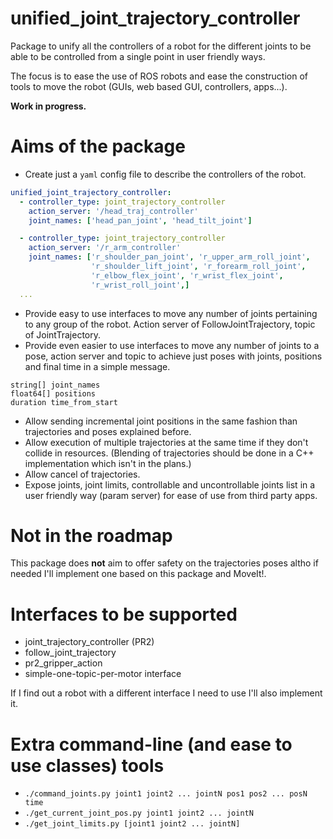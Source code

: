 # unified_joint_trajectory_controller
Package to unify all the controllers of a robot for the different joints
to be able to be controlled from a single point in user friendly ways.

The focus is to ease the use of ROS robots and ease the construction of
tools to move the robot (GUIs, web based GUI, controllers, apps...).

**Work in progress.**

# Aims of the package

* Create just a `yaml` config file to describe the controllers of the robot.
```yaml
unified_joint_trajectory_controller:
  - controller_type: joint_trajectory_controller
    action_server: '/head_traj_controller'
    joint_names: ['head_pan_joint', 'head_tilt_joint']

  - controller_type: joint_trajectory_controller
    action_server: '/r_arm_controller'
    joint_names: ['r_shoulder_pan_joint', 'r_upper_arm_roll_joint',
                  'r_shoulder_lift_joint', 'r_forearm_roll_joint',
                  'r_elbow_flex_joint', 'r_wrist_flex_joint',
                  'r_wrist_roll_joint',]
  ...
```
* Provide easy to use interfaces to move any number of joints pertaining to any group
of the robot. Action server of FollowJointTrajectory, topic of JointTrajectory. 
* Provide even easier to use interfaces to move any number of joints to a pose, action server and topic to achieve just poses with joints, positions and final time in a simple message.
```
string[] joint_names
float64[] positions
duration time_from_start
```
* Allow sending incremental joint positions in the same fashion than trajectories and poses explained before.
* Allow execution of multiple trajectories at the same time if they don't collide
in resources. (Blending of trajectories should be done in a C++ implementation which isn't 
in the plans.)
* Allow cancel of trajectories.
* Expose joints, joint limits, controllable and uncontrollable joints list in a user friendly way (param server) for ease of use from third party apps.

# Not in the roadmap
This package does **not** aim to offer safety on the trajectories poses altho 
if needed I'll implement one based on this package and MoveIt!.

# Interfaces to be supported
* joint_trajectory_controller (PR2)
* follow_joint_trajectory
* pr2_gripper_action
* simple-one-topic-per-motor interface

If I find out a robot with a different interface I need to use I'll also implement it.

# Extra command-line (and ease to use classes) tools

* `./command_joints.py joint1 joint2 ... jointN pos1 pos2 ... posN time`
* `./get_current_joint_pos.py joint1 joint2 ... jointN`
* `./get_joint_limits.py [joint1 joint2 ... jointN]`
